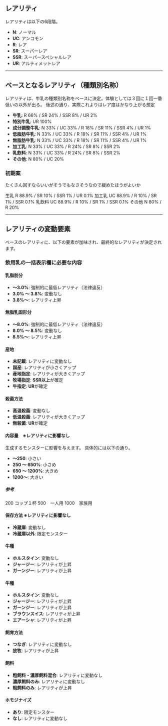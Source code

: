 ## レアリティ

レアリティは以下の6段階。

* **N**: ノーマル
* **UC**: アンコモン
* **R**: レア
* **SR**: スーパーレア
* **SSR**: スーパースペシャルレア
* **UR**: アルティメットレア

---

## ベースとなるレアリティ（種類別名称）

レアリティは、牛乳の種類別名称をベースに決定。体験としては３回に１回一番低いの以外が出る。
後述の通り、実際これよりはレア度はかなり上がる想定

* **牛乳**: R 66% / SR 24% / SSR 8% / UR 2%
* **特別牛乳**: UR 100%
* **成分調整牛乳**: N 33% / UC 33% / R 18% / SR 11% / SSR 4% / UR 1%
* **低脂肪牛乳**: N 33% / UC 33% / R 18% / SR 11% / SSR 4% / UR 1%
* **無脂肪牛乳**: N 33% / UC 33% / R 18% / SR 11% / SSR 4% / UR 1%
* **加工乳**: N 33% / UC 33% / R 24% / SR 8% / SSR 2%
* **乳飲料**: N 33% / UC 33% / R 24% / SR 8% / SSR 2%
* **その他**: N 80% / UC 20%

### 初期案

たくさん回すならいいがそうでもなさそうなので緩めたほうがよいか

生乳    R 88.9% / SR 10% / SSR 1% / UR 0.1%
加工乳 UC 88.9% / R 10% / SR 1% / SSR 0.1%
乳飲料 UC 88.9% / R 10% / SR 1% / SSR 0.1%
その他 N 80% / R 20%

---

## レアリティの変動要素

ベースのレアリティに、以下の要素が加味され、最終的なレアリティが決定されます。

### 飲用乳の一括表示欄に必要な内容 

#### 乳脂肪分

* **〜3.0%**: 強制的に最低レアリティ（法律違反）
* **3.0% 〜 3.8%**: 変動なし
* **3.8%〜**: レアリティ上昇

#### 無脂乳固形分

* **〜8.0%**: 強制的に最低レアリティ（法律違反）
* **8.0% 〜 8.5%**: 変動なし
* **8.5%〜**: レアリティ上昇

#### 産地

* **未記載**: レアリティに変動なし 
* **国産**: レアリティが小さくアップ
* **産地指定**: レアリティが大きくアップ
* **牧場指定**: **SSR以上**が確定
* **牛指定**: **UR**が確定

#### 殺菌方法

* **高温殺菌**: 変動なし
* **低温殺菌**: レアリティが大きくアップ
* **無殺菌**: **UR**が確定

#### 内容量　※レアリティに影響なし
生成するモンスターに影響を与えます。
具体的には以下の通り。

* **〜250**: 小さい
* **250 〜 650%**: 小さめ
* **650 〜 1200%**: 大きめ
* **1200〜**: 大きい

##### 参考
200 コップ１杯
500　一人用
1000　家族用

#### 保存方法 ※レアリティに影響なし
* **冷蔵庫**: 変動なし
* **冷蔵庫以外**: 限定モンスター

#### 牛種

* **ホルスタイン**: 変動なし
* **ジャージー**: レアリティが上昇
* **ガーンジー**: レアリティが上昇

#### 牛種

* **ホルスタイン**: 変動なし
* **ジャージー**: レアリティが上昇
* **ガーンジー**: レアリティが上昇
* **ブラウンスイス**: レアリティが上昇
* **エアーシャ**: レアリティが上昇

#### 飼育方法

* **つなぎ**: レアリティに変動なし
* **放牧**: レアリティが上昇

#### 飼料

* **粗飼料・濃厚飼料混合**: レアリティに変動なし
* **濃厚飼料のみ**: レアリティに変動なし
* **粗飼料のみ**: レアリティが上昇

#### ホモジナイズ

* **あり**: 限定モンスター
* **なし**: レアリティに変動なし
